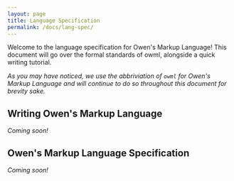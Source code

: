 ```yaml
---
layout: page
title: Language Specification
permalink: /docs/lang-spec/
---
```

Welcome to the language specification for Owen's Markup Language! This document will go over the formal standards of owml, alongside a quick writing tutorial.

*As you may have noticed, we use the abbriviation of `owml` for Owen's Markup Language and will continue to do so throughout this document for brevity sake.*

## Writing Owen's Markup Language

*Coming soon!*

## Owen's Markup Language Specification

*Coming soon!*
